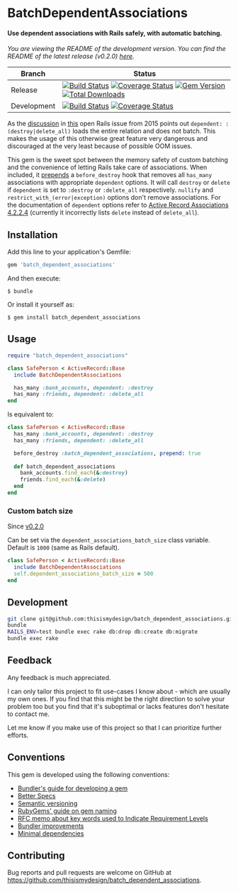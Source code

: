 # BatchDependentAssociations

#### Use dependent associations with Rails safely, with automatic batching.

*You are viewing the README of the development version. You can find the README of the latest release (v0.2.0) [here](https://github.com/thisismydesign/batch_dependent_associations/tree/v0.2.0).*

| Branch | Status |
| ------ | ------ |
| Release | [![Build Status](https://travis-ci.org/thisismydesign/batch_dependent_associations.svg?branch=release)](https://travis-ci.org/thisismydesign/batch_dependent_associations)   [![Coverage Status](https://coveralls.io/repos/github/thisismydesign/batch_dependent_associations/badge.svg?branch=release)](https://coveralls.io/github/thisismydesign/batch_dependent_associations?branch=release)   [![Gem Version](https://badge.fury.io/rb/batch_dependent_associations.svg)](https://badge.fury.io/rb/batch_dependent_associations)   [![Total Downloads](http://ruby-gem-downloads-badge.herokuapp.com/batch_dependent_associations?type=total)](https://rubygems.org/gems/batch_dependent_associations) |
| Development | [![Build Status](https://travis-ci.org/thisismydesign/batch_dependent_associations.svg?branch=master)](https://travis-ci.org/thisismydesign/batch_dependent_associations)   [![Coverage Status](https://coveralls.io/repos/github/thisismydesign/batch_dependent_associations/badge.svg?branch=master)](https://coveralls.io/github/thisismydesign/batch_dependent_associations?branch=master) |

As the [discussion](https://github.com/rails/rails/issues/22510#issuecomment-162448557) in [this](https://github.com/rails/rails/issues/22510) open Rails issue from 2015 points out `dependent: :(destroy|delete_all)` loads the entire relation and does not batch. This makes the usage of this otherwise great feature very dangerous and discouraged at the very least because of possible OOM issues.

This gem is the sweet spot between the memory safety of custom batching and the convenience of letting Rails take care of associations. When included, it [prepends](https://medium.com/appaloosa-store-engineering/caution-when-using-before-destroy-with-model-association-71600b8bfed2) a `before_destroy` hook that removes all `has_many` associations with appropriate `dependent` options. It will call `destroy` or `delete` if `dependent` is set to `:destroy` or `:delete_all` respectively. `nullify` and `restrict_with_(error|exception)` options don't remove associations. For the documentation of `dependent` options refer to [Active Record Associations 4.2.2.4](http://guides.rubyonrails.org/association_basics.html) (currently it incorrectly lists `delete` instead of `delete_all`).

## Installation

Add this line to your application's Gemfile:

```ruby
gem 'batch_dependent_associations'
```

And then execute:

    $ bundle

Or install it yourself as:

    $ gem install batch_dependent_associations

## Usage

```ruby
require "batch_dependent_associations"

class SafePerson < ActiveRecord::Base
  include BatchDependentAssociations

  has_many :bank_accounts, dependent: :destroy
  has_many :friends, dependent: :delete_all
end
```

Is equivalent to:

```ruby
class SafePerson < ActiveRecord::Base
  has_many :bank_accounts, dependent: :destroy
  has_many :friends, dependent: :delete_all

  before_destroy :batch_dependent_associations, prepend: true
  
  def batch_dependent_associations
    bank_accounts.find_each(&:destroy)
    friends.find_each(&:delete)
  end
end
```

### Custom batch size

Since [v0.2.0](https://github.com/thisismydesign/batch_dependent_associations/releases/tag/v0.2.0)

Can be set via the `dependent_associations_batch_size` class variable. Default is `1000` (same as Rails default).

```ruby
class SafePerson < ActiveRecord::Base
  include BatchDependentAssociations
  self.dependent_associations_batch_size = 500
end
```

## Development

```bash
git clone git@github.com:thisismydesign/batch_dependent_associations.git
bundle
RAILS_ENV=test bundle exec rake db:drop db:create db:migrate
bundle exec rake
```

## Feedback

Any feedback is much appreciated.

I can only tailor this project to fit use-cases I know about - which are usually my own ones. If you find that this might be the right direction to solve your problem too but you find that it's suboptimal or lacks features don't hesitate to contact me.

Let me know if you make use of this project so that I can prioritize further efforts.

## Conventions

This gem is developed using the following conventions:
- [Bundler's guide for developing a gem](http://bundler.io/v1.14/guides/creating_gem.html)
- [Better Specs](http://www.betterspecs.org/)
- [Semantic versioning](http://semver.org/)
- [RubyGems' guide on gem naming](http://guides.rubygems.org/name-your-gem/)
- [RFC memo about key words used to Indicate Requirement Levels](https://tools.ietf.org/html/rfc2119)
- [Bundler improvements](https://github.com/thisismydesign/bundler-improvements)
- [Minimal dependencies](http://www.mikeperham.com/2016/02/09/kill-your-dependencies/)

## Contributing

Bug reports and pull requests are welcome on GitHub at https://github.com/thisismydesign/batch_dependent_associations.

